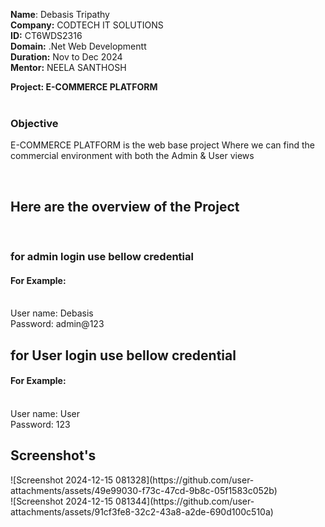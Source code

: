 <b>Name</b>: Debasis Tripathy</br>
<b>Company:</b> CODTECH IT SOLUTIONS</br>
<b>ID:</b> CT6WDS2316</br>
<b>Domain:</b> .Net Web Developmentt</br>
<b>Duration:</b> Nov to Dec 2024</br>
<b>Mentor:</b> NEELA SANTHOSH</br>

<b>Project: E-COMMERCE PLATFORM </b> <br/><br/>
<h3>Objective</h3>
<p>E-COMMERCE PLATFORM is the web base project Where we can find the commercial environment with both the Admin & User views </p>
</br>
<h2>Here are the overview of the Project</h2></br>
<h3>for admin login use bellow credential</h3>
<h4>For Example:</h4></br>
User name: Debasis</br>
Password: admin@123<br/>
<h2>for User login use bellow credential</h2>
<h4>For Example:</h4></br>
User name: User</br>
Password: 123
<br>
<h2>Screenshot's</h2> 
![Screenshot 2024-12-15 081328](https://github.com/user-attachments/assets/49e99030-f73c-47cd-9b8c-05f1583c052b)
</br>
![Screenshot 2024-12-15 081344](https://github.com/user-attachments/assets/91cf3fe8-32c2-43a8-a2de-690d100c510a)
</br>

